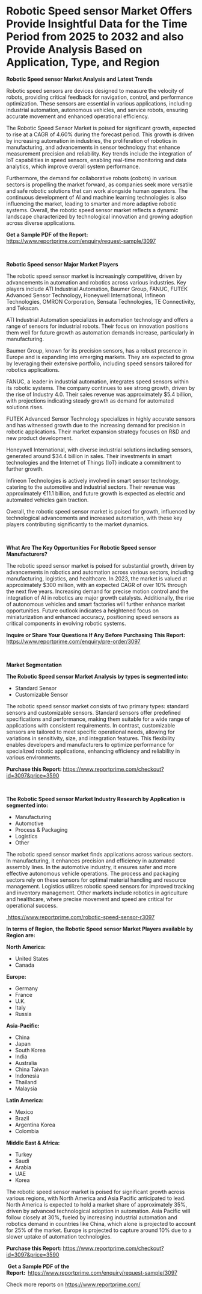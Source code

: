 <p><h1>Robotic Speed sensor Market Offers Provide Insightful Data for the Time Period from 2025 to 2032 and also Provide Analysis Based on Application, Type, and Region</h1></p><p><strong>Robotic Speed sensor Market Analysis and Latest Trends</strong></p>
<p><p>Robotic speed sensors are devices designed to measure the velocity of robots, providing critical feedback for navigation, control, and performance optimization. These sensors are essential in various applications, including industrial automation, autonomous vehicles, and service robots, ensuring accurate movement and enhanced operational efficiency.</p><p>The Robotic Speed Sensor Market is poised for significant growth, expected to rise at a CAGR of 4.60% during the forecast period. This growth is driven by increasing automation in industries, the proliferation of robotics in manufacturing, and advancements in sensor technology that enhance measurement precision and reliability. Key trends include the integration of IoT capabilities in speed sensors, enabling real-time monitoring and data analytics, which improve overall system performance.</p><p>Furthermore, the demand for collaborative robots (cobots) in various sectors is propelling the market forward, as companies seek more versatile and safe robotic solutions that can work alongside human operators. The continuous development of AI and machine learning technologies is also influencing the market, leading to smarter and more adaptive robotic systems. Overall, the robotic speed sensor market reflects a dynamic landscape characterized by technological innovation and growing adoption across diverse applications.</p></p>
<p><strong>Get a Sample PDF of the Report:&nbsp;</strong> <a href="https://www.reportprime.com/enquiry/request-sample/3097?utm_campaign=3504&utm_medium=2&utm_source=Github&utm_content=ia&utm_term=18032025&utm_id=robotic-speed-sensor">https://www.reportprime.com/enquiry/request-sample/3097</a></p>
<p>&nbsp;</p>
<p><strong>Robotic Speed sensor Major Market Players</strong></p>
<p><p>The robotic speed sensor market is increasingly competitive, driven by advancements in automation and robotics across various industries. Key players include ATI Industrial Automation, Baumer Group, FANUC, FUTEK Advanced Sensor Technology, Honeywell International, Infineon Technologies, OMRON Corporation, Sensata Technologies, TE Connectivity, and Tekscan. </p><p>ATI Industrial Automation specializes in automation technology and offers a range of sensors for industrial robots. Their focus on innovation positions them well for future growth as automation demands increase, particularly in manufacturing.</p><p>Baumer Group, known for its precision sensors, has a robust presence in Europe and is expanding into emerging markets. They are expected to grow by leveraging their extensive portfolio, including speed sensors tailored for robotics applications.</p><p>FANUC, a leader in industrial automation, integrates speed sensors within its robotic systems. The company continues to see strong growth, driven by the rise of Industry 4.0. Their sales revenue was approximately $5.4 billion, with projections indicating steady growth as demand for automated solutions rises.</p><p>FUTEK Advanced Sensor Technology specializes in highly accurate sensors and has witnessed growth due to the increasing demand for precision in robotic applications. Their market expansion strategy focuses on R&D and new product development.</p><p>Honeywell International, with diverse industrial solutions including sensors, generated around $34.4 billion in sales. Their investments in smart technologies and the Internet of Things (IoT) indicate a commitment to further growth.</p><p>Infineon Technologies is actively involved in smart sensor technology, catering to the automotive and industrial sectors. Their revenue was approximately €11.1 billion, and future growth is expected as electric and automated vehicles gain traction.</p><p>Overall, the robotic speed sensor market is poised for growth, influenced by technological advancements and increased automation, with these key players contributing significantly to the market dynamics.</p></p>
<p>&nbsp;</p>
<p><strong>What Are The Key Opportunities For Robotic Speed sensor Manufacturers?</strong></p>
<p><p>The robotic speed sensor market is poised for substantial growth, driven by advancements in robotics and automation across various sectors, including manufacturing, logistics, and healthcare. In 2023, the market is valued at approximately $300 million, with an expected CAGR of over 10% through the next five years. Increasing demand for precise motion control and the integration of AI in robotics are major growth catalysts. Additionally, the rise of autonomous vehicles and smart factories will further enhance market opportunities. Future outlook indicates a heightened focus on miniaturization and enhanced accuracy, positioning speed sensors as critical components in evolving robotic systems.</p></p>
<p><strong>Inquire or Share Your Questions If Any Before Purchasing This Report:</strong> <a href="https://www.reportprime.com/enquiry/pre-order/3097?utm_campaign=3504&utm_medium=2&utm_source=Github&utm_content=ia&utm_term=18032025&utm_id=robotic-speed-sensor">https://www.reportprime.com/enquiry/pre-order/3097</a></p>
<p>&nbsp;</p>
<p><strong>Market Segmentation</strong></p>
<p><strong>The Robotic Speed sensor Market Analysis by types is segmented into:</strong></p>
<p><ul><li>Standard Sensor</li><li>Customizable Sensor</li></ul></p>
<p><p>The robotic speed sensor market consists of two primary types: standard sensors and customizable sensors. Standard sensors offer predefined specifications and performance, making them suitable for a wide range of applications with consistent requirements. In contrast, customizable sensors are tailored to meet specific operational needs, allowing for variations in sensitivity, size, and integration features. This flexibility enables developers and manufacturers to optimize performance for specialized robotic applications, enhancing efficiency and reliability in various environments.</p></p>
<p><strong>Purchase this Report:&nbsp;</strong><a href="https://www.reportprime.com/checkout?id=3097&price=3590&utm_campaign=3504&utm_medium=2&utm_source=Github&utm_content=ia&utm_term=18032025&utm_id=robotic-speed-sensor">https://www.reportprime.com/checkout?id=3097&price=3590</a></p>
<p>&nbsp;</p>
<p><strong>The Robotic Speed sensor Market Industry Research by Application is segmented into:</strong></p>
<p><ul><li>Manufacturing</li><li>Automotive</li><li>Process & Packaging</li><li>Logistics</li><li>Other</li></ul></p>
<p><p>The robotic speed sensor market finds applications across various sectors. In manufacturing, it enhances precision and efficiency in automated assembly lines. In the automotive industry, it ensures safer and more effective autonomous vehicle operations. The process and packaging sectors rely on these sensors for optimal material handling and resource management. Logistics utilizes robotic speed sensors for improved tracking and inventory management. Other markets include robotics in agriculture and healthcare, where precise movement and speed are critical for operational success.</p></p>
<p><a href="https://www.reportprime.com/robotic-speed-sensor-r3097?utm_campaign=3504&utm_medium=2&utm_source=Github&utm_content=ia&utm_term=18032025&utm_id=robotic-speed-sensor">&nbsp;https://www.reportprime.com/robotic-speed-sensor-r3097</a></p>
<p><strong>In terms of Region, the Robotic Speed sensor Market Players available by Region are:</strong></p>
<p>
    <p> <strong> North America: </strong>
        <ul>
            <li>United States</li>
            <li>Canada</li>
        </ul>
        </p> 
    <p> <strong> Europe: </strong>
        <ul>
            <li>Germany</li>
            <li>France</li>
            <li>U.K.</li>
            <li>Italy</li>
            <li>Russia</li>
        </ul>
        </p> 
    <p> <strong> Asia-Pacific: </strong>
        <ul>
            <li>China</li>
            <li>Japan</li>
            <li>South Korea</li>
            <li>India</li>
            <li>Australia</li>
            <li>China Taiwan</li>
            <li>Indonesia</li>
            <li>Thailand</li>
            <li>Malaysia</li>
        </ul>
        </p> 
    <p> <strong> Latin America: </strong>
        <ul>
            <li>Mexico</li>
            <li>Brazil</li>
            <li>Argentina Korea</li>
            <li>Colombia</li>
        </ul>
        </p> 
    <p> <strong> Middle East & Africa: </strong>
        <ul>
            <li>Turkey</li>
            <li>Saudi</li>
            <li>Arabia</li>
            <li>UAE</li>
            <li>Korea</li>
        </ul>
    </p>
    </p>
<p><p>The robotic speed sensor market is poised for significant growth across various regions, with North America and Asia Pacific anticipated to lead. North America is expected to hold a market share of approximately 35%, driven by advanced technological adoption in automation. Asia Pacific will follow closely at 30%, fueled by increasing industrial automation and robotics demand in countries like China, which alone is projected to account for 25% of the market. Europe is projected to capture around 10% due to a slower uptake of automation technologies.</p></p>
<p><strong>Purchase this Report: </strong><a href="https://www.reportprime.com/checkout?id=3097&price=3590&utm_campaign=3504&utm_medium=2&utm_source=Github&utm_content=ia&utm_term=18032025&utm_id=robotic-speed-sensor">https://www.reportprime.com/checkout?id=3097&price=3590</a></p>
<p>&nbsp;<strong>Get a Sample PDF of the Report:&nbsp;&nbsp;</strong><a href="https://www.reportprime.com/enquiry/request-sample/3097?utm_campaign=3504&utm_medium=2&utm_source=Github&utm_content=ia&utm_term=18032025&utm_id=robotic-speed-sensor">https://www.reportprime.com/enquiry/request-sample/3097</a></p>
<p><strong></strong></p>
<p>Check more reports on <a href="https://www.reportprime.com/?utm_campaign=3504&utm_medium=2&utm_source=Github&utm_content=ia&utm_term=18032025&utm_id=robotic-speed-sensor">https://www.reportprime.com/</a></p>